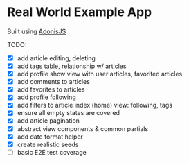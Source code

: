# Real World Example App

Built using [AdonisJS](https://adonisjs.com)

TODO:

- [X] add article editing, deleting
- [X] add tags table, relationship w/ articles
- [X] add profile show view with user articles, favorited articles
- [X] add comments to articles
- [X] add favorites to articles
- [X] add profile following
- [X] add filters to article index (home) view: following, tags
- [X] ensure all empty states are covered
- [X] add article pagination
- [X] abstract view components & common partials
- [X] add date format helper
- [X] create realistic seeds
- [ ] basic E2E test coverage
